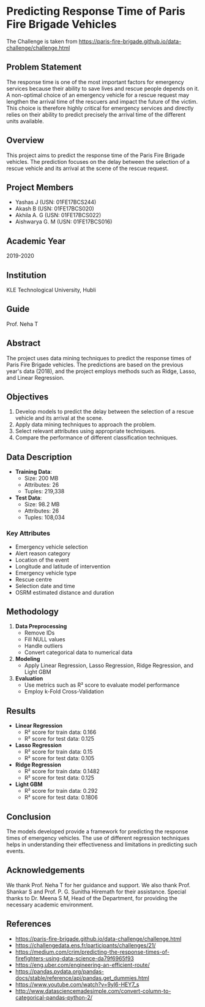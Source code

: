# Predicting Response Time of Paris Fire Brigade Vehicles

The Challenge is taken from https://paris-fire-brigade.github.io/data-challenge/challenge.html

## Problem Statement
The response time is one of the most important factors for emergency services because their ability to save lives and rescue people depends on it. A non-optimal choice of an emergency vehicle for a rescue request may lengthen the arrival time of the rescuers and impact the future of the victim. This choice is therefore highly critical for emergency services and directly relies on their ability to predict precisely the arrival time of the different units available.

## Overview
This project aims to predict the response time of the Paris Fire Brigade vehicles. The prediction focuses on the delay between the selection of a rescue vehicle and its arrival at the scene of the rescue request.

## Project Members
- Yashas J (USN: 01FE17BCS244)
- Akash B (USN: 01FE17BCS020)
- Akhila A. G (USN: 01FE17BCS022)
- Aishwarya G. M (USN: 01FE17BCS016)

## Academic Year
2019-2020

## Institution
KLE Technological University, Hubli

## Guide
Prof. Neha T

## Abstract
The project uses data mining techniques to predict the response times of Paris Fire Brigade vehicles. The predictions are based on the previous year's data (2018), and the project employs methods such as Ridge, Lasso, and Linear Regression.

## Objectives
1. Develop models to predict the delay between the selection of a rescue vehicle and its arrival at the scene.
2. Apply data mining techniques to approach the problem.
3. Select relevant attributes using appropriate techniques.
4. Compare the performance of different classification techniques.

## Data Description
- **Training Data**: 
  - Size: 200 MB
  - Attributes: 26
  - Tuples: 219,338
- **Test Data**: 
  - Size: 98.2 MB
  - Attributes: 26
  - Tuples: 108,034

### Key Attributes
- Emergency vehicle selection
- Alert reason category
- Location of the event
- Longitude and latitude of intervention
- Emergency vehicle type
- Rescue centre
- Selection date and time
- OSRM estimated distance and duration

## Methodology
1. **Data Preprocessing**
   - Remove IDs
   - Fill NULL values
   - Handle outliers
   - Convert categorical data to numerical data
2. **Modeling**
   - Apply Linear Regression, Lasso Regression, Ridge Regression, and Light GBM
3. **Evaluation**
   - Use metrics such as R² score to evaluate model performance
   - Employ k-Fold Cross-Validation

## Results
- **Linear Regression**
  - R² score for train data: 0.166
  - R² score for test data: 0.125
- **Lasso Regression**
  - R² score for train data: 0.15
  - R² score for test data: 0.105
- **Ridge Regression**
  - R² score for train data: 0.1482
  - R² score for test data: 0.125
- **Light GBM**
  - R² score for train data: 0.292
  - R² score for test data: 0.1806

## Conclusion
The models developed provide a framework for predicting the response times of emergency vehicles. The use of different regression techniques helps in understanding their effectiveness and limitations in predicting such events.

## Acknowledgements
We thank Prof. Neha T for her guidance and support. We also thank Prof. Shankar S and Prof. P. G. Sunitha Hiremath for their assistance. Special thanks to Dr. Meena S M, Head of the Department, for providing the necessary academic environment.

## References
- https://paris-fire-brigade.github.io/data-challenge/challenge.html
- https://challengedata.ens.fr/participants/challenges/21/
- https://medium.com/crim/predicting-the-response-times-of-firefighters-using-data-science-da79f6965f93
- https://eng.uber.com/engineering-an-efficient-route/
- https://pandas.pydata.org/pandas-docs/stable/reference/api/pandas.get_dummies.html
- https://www.youtube.com/watch?v=9yl6-HEY7_s
- http://www.datasciencemadesimple.com/convert-column-to-categorical-pandas-python-2/
